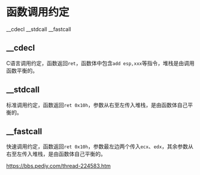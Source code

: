 # 函数调用约定

__cdecl __stdcall  __fastcall


## __cdecl

C语言调用约定，函数返回`ret`，函数体中包含`add esp,xxx`等指令，堆栈是由调用函数平衡的。


## __stdcall

标准调用约定，函数返回`ret 0x10h`，参数从右至左传入堆栈，是由函数体自己平衡的。


## __fastcall

快速调用约定，函数返回`ret 0x10h`，参数最左边两个传入`ecx`、`edx`，其余参数从右至左传入堆栈，是由函数体自己平衡的。



https://bbs.pediy.com/thread-224583.htm